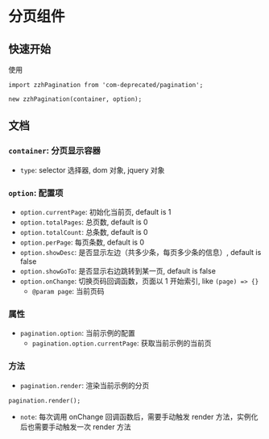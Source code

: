 # 分页组件

## 快速开始

使用

```
import zzhPagination from 'com-deprecated/pagination';

new zzhPagination(container, option);
```

## 文档

### `container`: 分页显示容器

- `type`: selector 选择器, dom 对象, jquery 对象

### `option`: 配置项

- `option.currentPage`: 初始化当前页, default is 1
- `option.totalPages`: 总页数, default is 0
- `option.totalCount`: 总条数, default is 0
- `option.perPage`: 每页条数, default is 0
- `option.showDesc`: 是否显示左边（共多少条，每页多少条的信息）, default is false
- `option.showGoTo`: 是否显示右边跳转到某一页, default is false
- `option.onChange`: 切换页码回调函数，页面以 1 开始索引, like `(page) => {}`
  - `@param page`: 当前页码

### 属性

- `pagination.option`: 当前示例的配置
  - `pagination.option.currentPage`: 获取当前示例的当前页

### 方法

- `pagination.render`: 渲染当前示例的分页

```
pagination.render();
```

- `note`: 每次调用 onChange 回调函数后，需要手动触发 render 方法，实例化后也需要手动触发一次 render 方法
